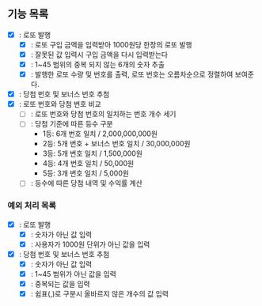 ## 기능 목록
- [X] : 로또 발행 
  - [X] : 로또 구입 금액을 입력받아 1000원당 한장의 로또 발행
  - [X] : 잘못된 값 입력시 구입 금액을 다시 입력받는다
  - [X] : 1~45 범위의 중복 되지 않는 6개의 숫자 추출
  - [X] : 발행한 로또 수량 및 번호를 출력, 로또 번호는 오름차순으로 정렬하여 보여준다.
- [X] : 당첨 번호 및 보너스 번호 추첨
- [X] : 로또 번호와 당첨 번호 비교
  - [ ] : 로또 번호와 당첨 번호의 일치하는 번호 개수 세기
  - [ ] : 당첨 기준에 따른 등수 구분
    - 1등: 6개 번호 일치 / 2,000,000,000원
    - 2등: 5개 번호 + 보너스 번호 일치 / 30,000,000원
    - 3등: 5개 번호 일치 / 1,500,000원
    - 4등: 4개 번호 일치 / 50,000원
    - 5등: 3개 번호 일치 / 5,000원
  - [ ] : 등수에 따른 당첨 내역 및 수익률 계산

### 예외 처리 목록
  - [X] : 로또 발행
    - [X] : 숫자가 아닌 값 입력
    - [X] : 사용자가 1000원 단위가 아닌 값을 입력
  - [X] : 당첨 번호 및 보너스 번호 추첨
    - [X] : 숫자가 아닌 값 입력
    - [X] : 1~45 범위가 아닌 값을 입력
    - [X] : 중복되는 값을 입력
    - [X] : 쉼표(,)로 구분시 올바르지 않은 개수의 값 입력

